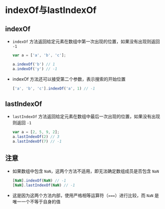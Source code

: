 # indexOf与lastIndexOf

## indexOf

+ `indexOf` 方法返回给定元素在数组中第一次出现的位置，如果没有出现则返回 `-1`

    ```js
    var a = ['a', 'b', 'c'];

    a.indexOf('b') // 1
    a.indexOf('y') // -1
    ```

+ indexOf 方法还可以接受第二个参数，表示搜索的开始位置

    ```js
    ['a', 'b', 'c'].indexOf('a', 1) // -1
    ```

## lastIndexOf

+ `lastIndexOf` 方法返回给定元素在数组中最后一次出现的位置，如果没有出现则返回 `-1`

    ```js
    var a = [2, 5, 9, 2];
    a.lastIndexOf(2) // 3
    a.lastIndexOf(7) // -1
    ```

## 注意

+ 如果数组中包含 `NaN`，这两个方法不适用，即无法确定数组成员是否包含 `NaN`

    ```js
    [NaN].indexOf(NaN) // -1
    [NaN].lastIndexOf(NaN) // -1
    ```

+ 这是因为这两个方法内部，使用严格相等运算符（`===`）进行比较，而 `NaN` 是唯一一个不等于自身的值

